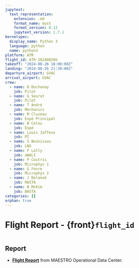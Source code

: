 ```yaml
---
jupytext:
  text_representation:
    extension: .md
    format_name: myst
    format_version: 0.12
    jupytext_version: 1.7.1
kernelspec:
  display_name: Python 3
  language: python
  name: python3
platform: ATR
flight_id: ATR-20240826b
takeoff: "2024-08-26 18:00:00Z"
landing: "2024-08-26 21:30:00Z"
departure_airport: GVAC
arrival_airport: GVAC
crew:
  - name: D Duchanoy
    job: Pilot
  - name: G Seurat
    job: Pilot
  - name: T André
    job: Mechanics
  - name: M Cluzeau
    job: Expé Principal
  - name: B Celou
    job: Expé 
  - name: Louis Jaffeux
    job: PI
  - name: S Bounissou
    job: LNG
  - name: F Lally
    job: aWALI
  - name: P Coutris
    job: Microphys 1
  - name: G Fevre
    job: Microphys 2
  - name: J Delanoë
    job: RASTA
  - name: B McKim
    job: BASTA
categories: []
orphan: true
---
```


# Flight Report - {front}`flight_id`

```{badges}
```

## Report

* **[Flight Report](https://thredds-x.ipsl.fr/thredds/fileServer/MAESTRO/INSITU/AIRCRAFT/ATR/REPORTS/ATR-20240826_RF14_as36_Flight_Report_MAESTRO.pdf)** from MAESTRO Operational Data Center.